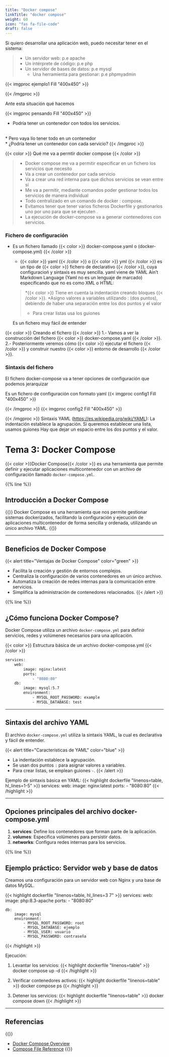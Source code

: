 ```yaml
---
title: "Docker compose"
linkTitle: "docker compose"
weight: 60
icon: "fas fa-file-code"
draft: false    
---
```

 
Si quiero desarrollar una aplicación web,  puedo necesitar tener en el sistema:
>   * Un servidor web: p.e  apache
>   * Un intérprete de código: p.e  php
>   * Un servidor de bases de datos: p.e mysql
>     * Una herramienta para gestionar: p.e phpmyadmin


{{< imgproc ejemplo1 Fill "400x450" >}}

{{< /imgproc >}}

Ante esta situación qué hacemos

{{< imgproc pensando Fill "400x450" >}}
* Podría tener un contenedor con todos los servicios.
 <br />
* Pero vaya lío tener todo en un contenedor
 <br />
* ¿Podría tener un contenedor con cada servicio?
{{< /imgproc >}}

{{< color >}} Qué me va a permtir docker compose {{< /color >}}
> * Docker compose me va a permitir especificar en un fichero los servicios que necesito
> * Va a crear un contenedor por cada servicio
> * Va a crear una red interna para que dichos servicios se vean entre sí
> * Me va a permitir, mediante comandos poder gestionar todos los servicios de manera individual
> * Todo centralizado en un comando de docker : compose.
> * Evitamos tener que tener varios ficheros Dockerfile y gestionarlos uno por uno para que se ejecuten .
> * La ejecución de docker-compose va a generar contenedores con servicios.

### Fichero de configuración
* Es un fichero llamado {{< color >}} docker-compose.yaml  o (docker-compose.yml) {{< /color >}}
  * {{< color >}} yaml {{< /color >}} o {{< color >}} yml {{< /color >}} es un tipo de {{< color >}} fichero de declarativo {{< /color >}}, cuya  configuracioń y sintaxis es muy sencilla.
  yaml viene de YAML Ain’t Markdown Language (Yaml no es un lenguaje de marcado) especificando que no es como XML o HTML:
  > *{{< color >}} Tiene en cuenta la indentación creando bloques {{< /color >}}.
  > *Asigno valores a variables utilizando : (dos puntos), debiendo de haber una separación entre los dos puntos y el valor
  >* Para crear listas usa los guiones
  
  Es un fichero muy fácil de entender
  
{{< color >}} Creando el fichero  {{< /color >}}
1.- Vamos a ver la construcción del fichero {{< color >}} docker-compose.yaml {{< /color >}}.    
2.- Posteriormente veremos cómo {{< color >}} ejecutar el fichero {{< /color >}} y construir nuestro {{< color >}} entorno de desarrollo {{< /color >}}.
### Sintaxis del fichero
El fichero docker-compose va a tener opciones de configuración que podemos jerarquizar

Es un fichero de configuración con formato yaml
{{< imgproc config1 Fill "400x450" >}}

{{< /imgproc >}}
{{< imgproc config2 Fill "400x450" >}}

{{< /imgproc >}}
Sintaxis YAML (https://es.wikipedia.org/wiki/YAML):
La indentación establece la agrupación.
Si queremos establecer una lista, usamos guiones
Hay que dejar un espacio entre los dos puntos y el valor.


# Tema 3: Docker Compose

{{< color >}}Docker Compose{{< /color >}} es una herramienta que permite definir y ejecutar aplicaciones multicontenedor con un archivo de configuración llamado `docker-compose.yml`.

{{% line %}}

## Introducción a Docker Compose

{{<definicion title="Docker Compose" icon="docker">}}
Docker Compose es una herramienta que nos permite gestionar sistemas dockerizados, facilitando la configuración y ejecución de aplicaciones multicontenedor de forma sencilla y ordenada, utilizando un único archivo YAML.
{{</definicion>}}

---

## Beneficios de Docker Compose

{{< alert title="Ventajas de Docker Compose" color="green" >}}
- Facilita la creación y gestión de entornos complejos.
- Centraliza la configuración de varios contenedores en un único archivo.
- Automatiza la creación de redes internas para la comunicación entre servicios.
- Simplifica la administración de contenedores relacionados.
  {{< /alert >}}

{{% line %}}

## ¿Cómo funciona Docker Compose?

Docker Compose utiliza un archivo `docker-compose.yml` para definir servicios, redes y volúmenes necesarios para una aplicación.

{{< color >}} Estructura básica de un archivo docker-compose.yml {{< /color >}}

```dockerfile
services:
    web:
        image: nginx:latest
        ports:
            - "8080:80"
    db:
        image: mysql:5.7
        environment:
            - MYSQL_ROOT_PASSWORD: example
            - MYSQL_DATABASE: test
```

---

## Sintaxis del archivo YAML

El archivo `docker-compose.yml` utiliza la sintaxis YAML, la cual es declarativa y fácil de entender.

{{< alert title="Características de YAML" color="blue" >}}
- La indentación establece la agrupación.
- Se usan dos puntos `:` para asignar valores a variables.
- Para crear listas, se emplean guiones `-`.
  {{< /alert >}}

Ejemplo de sintaxis básica en YAML:
{{< highlight dockerfile "linenos=table, hl_lines=1-5" >}}
services:
    web:
        image: nginx:latest
        ports:
            - "8080:80"
{{< /highlight >}}

---

## Opciones principales del archivo docker-compose.yml

1. **services**: Define los contenedores que forman parte de la aplicación.
2. **volumes**: Especifica volúmenes para persistir datos.
3. **networks**: Configura redes internas para los servicios.

{{% line %}}

## Ejemplo práctico: Servidor web y base de datos

Creamos una configuración para un servidor web con Nginx y una base de datos MySQL.

{{< highlight dockerfile "linenos=table, hl_lines=3 7" >}}
services:
web:
    image: php:8.3-apache
    ports:
        - "8080:80"
    
    db:
        image: mysql
        environment:
            - MYSQL_ROOT_PASSWORD: root
            - MYSQL_DATABASE: ejemplo
            - MYSQL_USER: usuario
            - MYSQL_PASSWORD: contraseña
{{< /highlight >}}

Ejecución:
1. Levantar los servicios:
   {{< highlight dockerfile "linenos=table" >}}
   docker compose up -d
   {{< /highlight >}}

2. Verificar contenedores activos:
   {{< highlight dockerfile "linenos=table" >}}
   docker compose ps
   {{< /highlight >}}

3. Detener los servicios:
   {{< highlight dockerfile "linenos=table" >}}
   docker compose down
   {{< /highlight >}}

---

## Referencias

{{<referencias title="Documentación oficial" subtitle="Docker Compose" icon-image="docker-icon.png">}}
- [Docker Compose Overview](https://docs.docker.com/compose/)
- [Compose File Reference](https://docs.docker.com/compose/compose-file/)
  {{</referencias>}}
